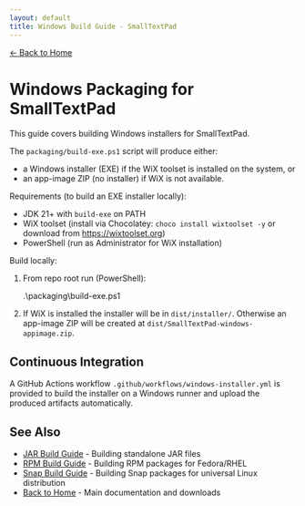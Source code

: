 ```yaml
---
layout: default
title: Windows Build Guide - SmallTextPad
---
```


[← Back to Home](index.html)

# Windows Packaging for SmallTextPad

This guide covers building Windows installers for SmallTextPad.

The `packaging/build-exe.ps1` script will produce either:

- a Windows installer (EXE) if the WiX toolset is installed on the system, or
- an app-image ZIP (no installer) if WiX is not available.

Requirements (to build an EXE installer locally):
- JDK 21+ with `build-exe` on PATH
- WiX toolset (install via Chocolatey: `choco install wixtoolset -y` or download from https://wixtoolset.org)
- PowerShell (run as Administrator for WiX installation)

Build locally:

1. From repo root run (PowerShell):

   .\packaging\build-exe.ps1

2. If WiX is installed the installer will be in `dist/installer/`.
   Otherwise an app-image ZIP will be created at `dist/SmallTextPad-windows-appimage.zip`.

## Continuous Integration

A GitHub Actions workflow `.github/workflows/windows-installer.yml` is provided to build the installer on a Windows runner and upload the produced artifacts automatically.

## See Also

- [JAR Build Guide](README-jar.html) - Building standalone JAR files
- [RPM Build Guide](README-rpm.html) - Building RPM packages for Fedora/RHEL
- [Snap Build Guide](README-snap.html) - Building Snap packages for universal Linux distribution
- [Back to Home](index.html) - Main documentation and downloads

